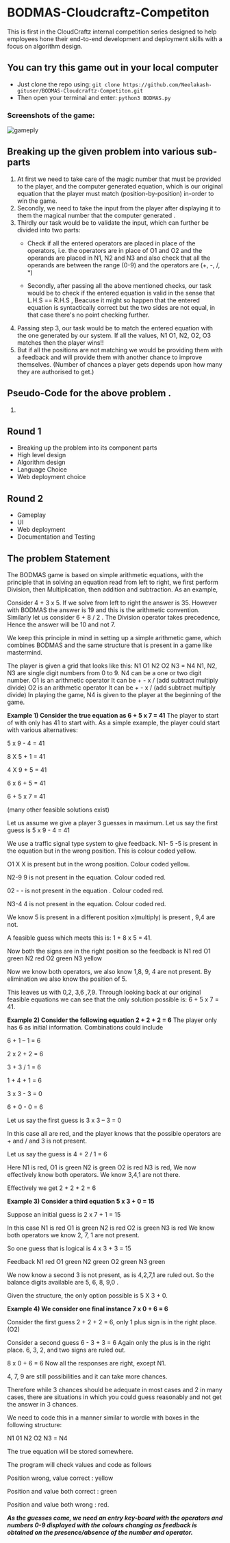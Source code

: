 # BODMAS-Cloudcraftz-Competiton
This is first in the CloudCraftz internal competition series designed to help employees hone their
end-to-end development and deployment skills with a focus on algorithm design.

## You can try this game out in your local computer 
- Just clone the repo using: `git clone https://github.com/Neelakash-gituser/BODMAS-Cloudcraftz-Competiton.git`
- Then open your terminal and enter: `python3 BODMAS.py`

### Screenshots of the game:
![gameply](https://github.com/Neelakash-gituser/BODMAS-Cloudcraftz-Competiton/blob/master/Gameplay.png)

## Breaking up the given problem into various sub-parts
1. At first we need to take care of the magic number that must be provided to the player, and the computer generated equation, which is our original equation that the player must match (position-by-position) in-order to win the game.
2. Secondly, we need to take the input from the player after displaying it to them the magical number that the computer generated .
3. Thirdly our task would be to validate the input, which can further be divided into two parts:
    - Check if all the entered operators are placed in place of the operators, i.e. the operators are in place of O1 and O2 and the operands are placed in N1, N2 and N3 and also check that all the operands are between the range (0-9) and the operators are (+, -, /, *)

    - Secondly, after passing all the above mentioned checks, our task would be to check if the entered equation is valid in the sense that L.H.S == R.H.S , Beacuse it might so happen that the entered equation is syntactically correct but the two sides are not equal, in that case there's no point checking further. 
4. Passing step 3, our task would be to match the entered equation with the one generated by our system. If all the values, N1 O1, N2, O2, O3 matches then the player wins!! 
5. But if all the positions are not matching we would be providing them with a feedback and will provide them with another chance to improve themselves. (Number of chances a player gets depends upon how many they are authorised to get.)

## Pseudo-Code for the above problem .
1. 


## Round 1 
- Breaking up the problem into its component parts
- High level design
- Algorithm design
- Language Choice
- Web deployment choice

## Round 2
- Gameplay
- UI
- Web deployment
- Documentation and Testing

## The problem Statement

The BODMAS game is based on simple arithmetic equations, with the principle that in solving an
equation read from left to right, we first perform Division, then Multiplication, then addition and
subtraction. As an example,

Consider 4 + 3 x 5. If we solve from left to right the answer is 35. However with BODMAS the
answer is 19 and this is the arithmetic convention.
Similarly let us consider 6 + 8 / 2 . The Division operator takes precedence, Hence the answer will
be 10 and not 7.

We keep this principle in mind in setting up a simple arithmetic game, which combines BODMAS and
the same structure that is present in a game like mastermind.

The player is given a grid that looks like this:
N1 O1 N2 O2 N3 = N4
N1, N2, N3 are single digit numbers from 0 to 9.
N4 can be a one or two digit number.
O1 is an arithmetic operator It can be + - x / (add subtract multiply divide)
O2 is an arithmetic operator It can be + - x / (add subtract multiply divide)
In playing the game, N4 is given to the player at the beginning of the game.

**Example 1) Consider the true equation as 6 + 5 x 7 = 41**
The player to start of with only has 41 to start with. As a simple example, the player could start with
various alternatives:

5 x 9 - 4 = 41

8 X 5 + 1 = 41

4 X 9 + 5 = 41

6 x 6 + 5 = 41

6 + 5 x 7 = 41

(many other feasible solutions exist)

Let us assume we give a player 3 guesses in maximum.
Let us say the first guess is 5 x 9 - 4 = 41

We use a traffic signal type system to give feedback.
N1- 5 -5 is present in the equation but in the wrong position. This is colour coded yellow.

O1 X X is present but in the wrong position. Colour coded yellow.

N2-9 9 is not present in the equation. Colour coded red.

02 - - is not present in the equation . Colour coded red.

N3-4 4 is not present in the equation. Colour coded red.

We know 5 is present in a different position x(multiply) is present , 9,4 are not.

A feasible guess which meets this is: 1 + 8 x 5 = 41.

Now both the signs are in the right position so the feedback is
N1 red O1 green N2 red O2 green N3 yellow

Now we know both operators, we also know 1,8, 9, 4 are not present. By elimination we also know
the position of 5.

This leaves us with 0,2, 3,6 ,7,9. Through looking back at our original feasible equations we can see
that the only solution possible is: 6 + 5 x 7 = 41.

**Example 2) Consider the following equation 2 + 2 + 2 = 6**
The player only has 6 as initial information. Combinations could include

6 + 1 – 1 = 6

2 x 2 + 2 = 6

3 + 3 / 1 = 6

1 + 4 + 1 = 6

3 x 3 - 3 = 0

6 + 0 - 0 = 6

Let us say the first guess is 3 x 3 – 3 = 0

In this case all are red, and the player knows that the possible operators are + and / and 3 is not
present.

Let us say the guess is 4 + 2 / 1 = 6

Here N1 is red, O1 is green N2 is green O2 is red N3 is red,
We now effectively know both operators. We know 3,4,1 are not there.

Effectively we get 2 + 2 + 2 = 6

**Example 3) Consider a third equation 5 x 3 + 0 = 15**

Suppose an initial guess is 2 x 7 + 1 = 15

In this case N1 is red O1 is green N2 is red O2 is green N3 is red
We know both operators we know 2, 7, 1 are not present.

So one guess that is logical is 4 x 3 + 3 = 15

Feedback N1 red O1 green N2 green O2 green N3 green

We now know a second 3 is not present, as is 4,2,7,1 are ruled out. So the balance digits available
are 5, 6, 8, 9,0 .

Given the structure, the only option possible is 5 X 3 + 0.

**Example 4) We consider one final instance 7 x 0 + 6 = 6**

Consider the first guess 2 + 2 + 2 = 6, only 1 plus sign is in the right place. (O2)

Consider a second guess 6 - 3 + 3 = 6 Again only the plus is in the right place. 6, 3, 2, and two signs
are ruled out.

8 x 0 + 6 = 6 Now all the responses are right, except N1.

4, 7, 9 are still possibilities and it can take more chances.

Therefore while 3 chances should be adequate in most cases and 2 in many cases, there are
situations in which you could guess reasonably and not get the answer in 3 chances.

We need to code this in a manner similar to wordle with boxes in the following structure:

N1 01 N2 O2 N3 = N4

The true equation will be stored somewhere.

The program will check values and code as follows

Position wrong, value correct : yellow

Position and value both correct : green

Position and value both wrong : red.

***As the guesses come, we need an entry key-board with the operators and numbers 0-9 displayed
with the colours changing as feedback is obtained on the presence/absence of the number and
operator.***




